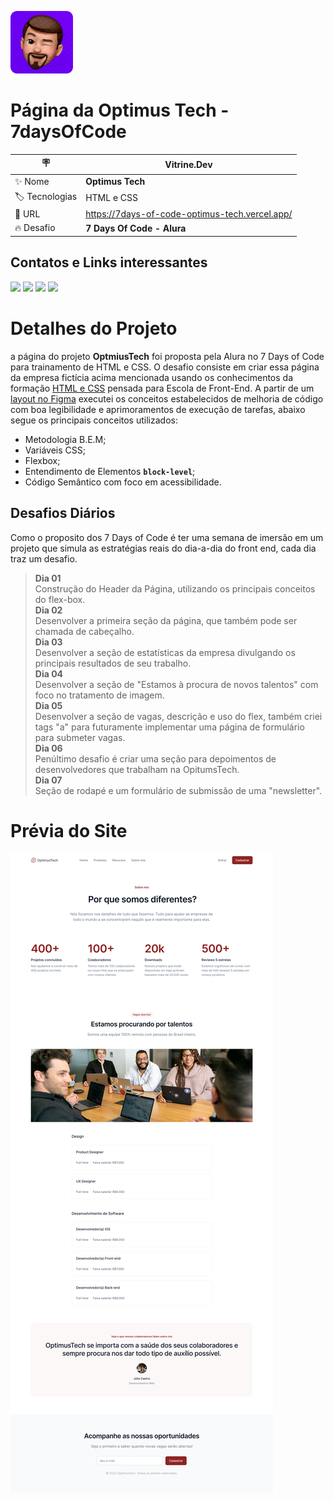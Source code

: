 <img src="./img/pedro_memoji.png" width="100px" alt="logo memoji da página"><br>

# **Página da Optimus Tech - 7daysOfCode**

| :placard: | Vitrine.Dev |     
| -------------  | --- |
| :sparkles: Nome        | **Optimus Tech**
| :label: Tecnologias | HTML e CSS
| :rocket: URL         | https://7days-of-code-optimus-tech.vercel.app/
| :fire: Desafio     | **7 Days Of Code - Alura**

 ## **Contatos e Links interessantes**
 <div>
   <a href="mailto:pedro.viniciusacm@gmail.com" target="_blank"><img src="https://img.shields.io/badge/Gmail-D14836?style=for-the-badge&logo=gmail&logoColor=white"></a>
   <a href="https://wa.me/5581992874343" target="blank"><img src="https://img.shields.io/badge/WhatsApp-25D366?style=for-the-badge&logo=whatsapp&logoColor=white"></a>
   <a href="https://www.behance.net/pedrofelixg" target="_blank"><img src="https://img.shields.io/badge/-Behance-blue?style=for-the-badge&logo=behance&logoColor=white"></a>
   <a href="www.linkedin.com/in/pedrofelixgonçalves" target="_blank"><img src="https://img.shields.io/badge/LinkedIn-0077B5?style=for-the-badge&logo=linkedin&logoColor=white"></a>
 </div>

# **Detalhes do Projeto**
a página do projeto **OptmiusTech** foi proposta pela Alura no 7 Days of Code para trainamento de HTML e CSS. O desafio consiste em criar essa página da empresa fictícia acima mencionada usando os conhecimentos da formação [HTML e CSS](https://cursos.alura.com.br/formacao-html-e-css) pensada para Escola de Front-End. A partir de um [layout no Figma](https://www.figma.com/file/mm3MLozvUDGhDRTxSLlGL5/7daysOfCode-HTML-CSS?node-id=0%3A9878&t=eo0FTCbyZEmA9eT8-0) executei os conceitos estabelecidos de melhoria de código com boa legibilidade e aprimoramentos de execução de tarefas, abaixo segue os principais conceitos utilizados:
- Metodologia B.E.M;
- Variáveis CSS;
- Flexbox;
- Entendimento de Elementos **```block-level```**;
- Código Semântico com foco em acessibilidade.

## **Desafios Diários**
Como o proposito dos 7 Days of Code é ter uma semana de imersão em um projeto que simula as estratégias reais do dia-a-dia do front end, cada dia traz um desafio.<br>

> **Dia 01**<br> Construção do Header da Página, utilizando os principais conceitos do flex-box.<br>
> **Dia 02**<br> Desenvolver a primeira seção da página, que também pode ser chamada de cabeçalho. <br>
> **Dia 03**<br> Desenvolver a seção de estatísticas da empresa divulgando os principais resultados de seu trabalho.<br>
> **Dia 04**<br> Desenvolver a seção de "Estamos à procura de novos talentos" com foco no tratamento de imagem.<br>
> **Dia 05**<br> Desenvolver a seção de vagas, descrição e uso do flex, também criei tags "a" para futuramente implementar uma página de formulário para submeter vagas. <br>
> **Dia 06**<br> Penúltimo desafio é criar uma seção para depoimentos de desenvolvedores que trabalham na OpitumsTech.<br>
> **Dia 07**<br> Seção de rodapé e um formulário de submissão de uma "newsletter".

# **Prévia do Site**
![imagem prévia do site](./img/DesktopPreview.png#vitrinedev)
